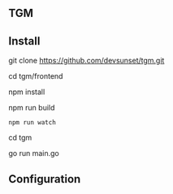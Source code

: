 
## TGM


## Install

git clone  https://github.com/devsunset/tgm.git

cd tgm/frontend

npm install

npm run build

    npm run watch

cd tgm

go run main.go

## Configuration


